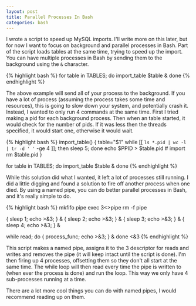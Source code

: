 ```yaml
---
layout: post
title: Parallel Processes In Bash
categories: bash
---
```

I wrote a script to speed up MySQL imports. I'll write more on this later, but for now I want to focus on background and parallel processes in Bash. Part of the script loads tables at the same time, trying to speed up the import. You can have multiple processes in Bash by sending them to the background using the `&` character.

{% highlight bash %}
for table in TABLES; do
	import_table $table &
done
{% endhighlight %}

The above example will send all of your process to the background. If you have a lot of process (assuming the process takes some time and resources), this is going to slow down your system, and potentially crash it. Instead, I wanted to only run 4 commands at the same time. First I tried making a pid for each background process. Then when an table started, it would check for the number of pids. If it was less then the threads specified, it would start one, otherwise it would wait.

{% highlight bash %}
import_table() {
	table="$1"
	while [[ `ls *.pid | wc -l | tr -d ' '` -ge 4 ]]; then sleep 5; done
	echo $PPID > $table.pid
	# import
	rm $table.pid
}

for table in TABLES; do
	import_table $table &
done
{% endhighlight %}

While this solution did what I wanted, it left a lot of processes still running. I did a little digging and found a solution to fire off another process when one died. By using a named pipe, you can do better parallel processes in Bash, and it's really simple to do.

{% highlight bash %}
mkfifo pipe
exec 3<>pipe
rm -f pipe

{ sleep 1; echo >&3; } &
{ sleep 2; echo >&3; } &
{ sleep 3; echo >&3; } &
{ sleep 4; echo >&3; } &

while read; do
	{ process_func; echo >&3; } &
done <&3
{% endhighlight %}

This script makes a named pipe, assigns it to the 3 descriptor for reads and writes and removes the pipe (it will keep intact until the script is done). I'm then firing up 4 processes, offsetting them so they don't all start at the same time. The while loop will then read every time the pipe is written to (when ever the process is done) and run the loop. This way we only have 4 sub-processes running at a time.

There are a lot more cool things you can do with named pipes, I would recommend reading up on them.
